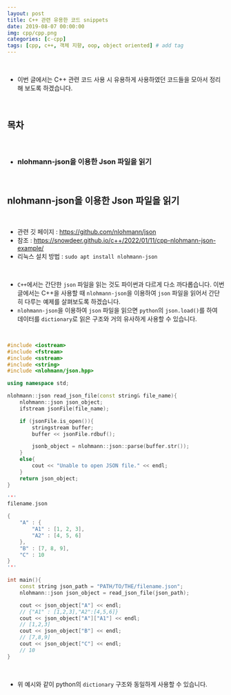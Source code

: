 ```yaml
---
layout: post
title: C++ 관련 유용한 코드 snippets
date: 2019-08-07 00:00:00
img: cpp/cpp.png
categories: [c-cpp] 
tags: [cpp, c++, 객체 지향, oop, object oriented] # add tag
---
```


<br>

- 이번 글에서는 C++ 관련 코드 사용 시 유용하게 사용하였던 코드들을 모아서 정리해 보도록 하겠습니다.

<br>

## **목차**

<br>

- ### nlohmann-json을 이용한 Json 파일을 읽기

<br>

## **nlohmann-json을 이용한 Json 파일을 읽기**

<br>

- 관련 깃 페이지 : https://github.com/nlohmann/json
- 참조 : https://snowdeer.github.io/c++/2022/01/11/cpp-nlohmann-json-example/
- 리눅스 설치 방법 : `sudo apt install nlohmann-json`

<br>

- `C++`에서는 간단한 `json` 파일을 읽는 것도 파이썬과 다르게 다소 까다롭습니다. 이번 글에서는 C++을 사용할 때 `nlohmann-json`을 이용하여 `json` 파일을 읽어서 간단히 다루는 예제를 살펴보도록 하겠습니다.
- `nlohmann-json`을 이용하여 `json` 파일을 읽으면 `python`의 `json.load()`를 하여 데이터를 `dictionary`로 읽은 구조와 거의 유사하게 사용할 수 있습니다.

<br>

```cpp
#include <iostream>
#include <fstream>
#include <sstream>
#include <string>
#include <nlohmann/json.hpp>

using namespace std;

nlohmann::json read_json_file(const string& file_name){
    nlohmann::json json_object;
    ifstream jsonFile(file_name);

    if (jsonFile.is_open()){
        stringstream buffer;
        buffer << jsonFile.rdbuf();

        jsonb_object = nlohmann::json::parse(buffer.str());
    }
    else{
        cout << "Unable to open JSON file." << endl;
    }
    return json_object;
}

'''
filename.json 

{
    "A" : {
        "A1" : [1, 2, 3],
        "A2" : [4, 5, 6]
    },
    "B" : [7, 8, 9],
    "C" : 10
}
'''

int main(){
    const string json_path = "PATH/TO/THE/filename.json";
    nlohmann::json json_object = read_json_file(json_path);

    cout << json_object["A"] << endl;
    // {"A1" : [1,2,3],"A2":[4,5,6]}
    cout << json_object["A"]["A1"] << endl;
    // [1,2,3]
    cout << json_object["B"] << endl;
    // [7,8,9]
    cout << json_object["C"] << endl;
    // 10
}
```

<br>

- 위 예시와 같이 python의 `dictionary` 구조와 동일하게 사용할 수 있습니다.